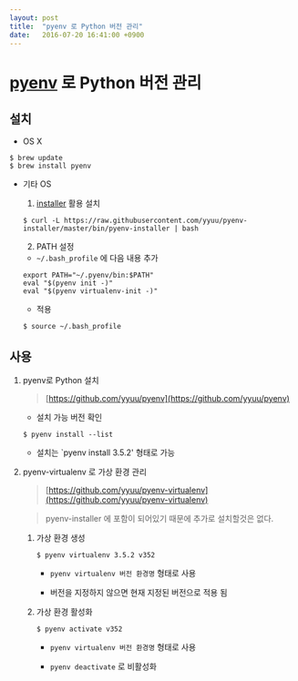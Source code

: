 ```yaml
---
layout: post
title:  "pyenv 로 Python 버전 관리"
date:   2016-07-20 16:41:00 +0900
---
```


# [pyenv](https://github.com/yyuu/pyenv) 로 Python 버전 관리


## 설치

- OS X

```
$ brew update
$ brew install pyenv
```

- 기타 OS

	1. [installer](https://github.com/yyuu/pyenv-installer) 활용 설치  

	```
	$ curl -L https://raw.githubusercontent.com/yyuu/pyenv-installer/master/bin/pyenv-installer | bash
	```

	2. PATH 설정

	- `~/.bash_profile` 에 다음 내용 추가

	```
	export PATH="~/.pyenv/bin:$PATH"
	eval "$(pyenv init -)"
	eval "$(pyenv virtualenv-init -)"
	```

	- 적용

	```
	$ source ~/.bash_profile
	```


## 사용

1. pyenv로 Python 설치

	> [https://github.com/yyuu/pyenv](https://github.com/yyuu/pyenv)

	- 설치 가능 버전 확인

	```
	$ pyenv install --list
	```

	- 설치는 `pyenv install 3.5.2' 형태로 가능

2. pyenv-virtualenv 로 가상 환경 관리

	> [https://github.com/yyuu/pyenv-virtualenv](https://github.com/yyuu/pyenv-virtualenv)

	> pyenv-installer 에 포함이 되어있기 때문에 추가로 설치할것은 없다.

	1. 가상 환경 생성 

		```
		$ pyenv virtualenv 3.5.2 v352
		```

		- `pyenv virtualenv 버전 환경명` 형태로 사용

		- 버전을 지정하지 않으면 현재 지정된 버전으로 적용 됨

	2. 가상 환경 활성화
	
		```
		$ pyenv activate v352
		```
		- `pyenv virtualenv 버전 환경명` 형태로 사용

		- `pyenv deactivate` 로 비활성화



